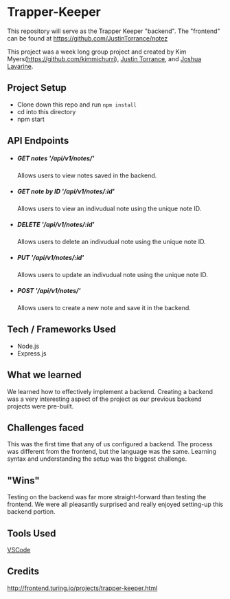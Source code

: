 # Trapper-Keeper

This repository will serve as the Trapper Keeper "backend". The "frontend" can be found at https://github.com/JustinTorrance/notez

This project was a week long group project and created by Kim Myers(https://github.com/kimmichurri), [Justin Torrance](https://github.com/JustinTorrance), and [Joshua Lavarine](https://github.com/jlavar1).

## Project Setup

* Clone down this repo and run `npm install`
* cd into this directory
* npm start 

## API Endpoints

* ##### GET notes '/api/v1/notes/'
  Allows users to view notes saved in the backend. 
  
* ##### GET note by ID '/api/v1/notes/:id'
  Allows users to view an indivudual note using the unique note ID. 

* ##### DELETE '/api/v1/notes/:id'
  Allows users to delete an indivudual note using the unique note ID. 

* ##### PUT '/api/v1/notes/:id'
  Allows users to update an indivudual note using the unique note ID. 

* ##### POST '/api/v1/notes/'
  Allows users to create a new note and save it in the backend.

## Tech / Frameworks Used
- Node.js
- Express.js

## What we learned
We learned how to effectively implement a backend. Creating a backend was a very interesting aspect of the project as our previous backend projects were pre-built.

## Challenges faced
This was the first time that any of us configured a backend. The process was different from the frontend, but the language was the same. Learning syntax and understanding the setup was the biggest challenge. 

## "Wins"
Testing on the backend was far more straight-forward than testing the frontend. We were all pleasantly surprised and really enjoyed setting-up this backend portion. 

## Tools Used
[VSCode](https://code.visualstudio.com/)

## Credits
http://frontend.turing.io/projects/trapper-keeper.html

